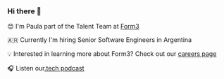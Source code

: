 ### Hi there 👋

😊 I'm Paula part of the Talent Team at [Form3](https://www.form3.tech/)

🇦🇷 Currently I'm hiring Senior Software Engineers in Argentina

💡 Interested in learning more about Form3? Check out our [careers page](https://www.form3.tech/careers/vacancies?jobCategory=Engineering)

🎧 Listen our[.tech podcast](https://techpodcast.form3.tech/)
